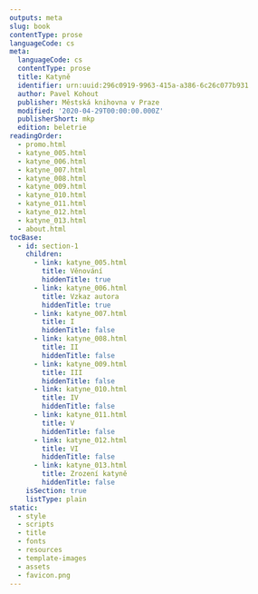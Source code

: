 ```yaml
---
outputs: meta
slug: book
contentType: prose
languageCode: cs
meta:
  languageCode: cs
  contentType: prose
  title: Katyně
  identifier: urn:uuid:296c0919-9963-415a-a386-6c26c077b931
  author: Pavel Kohout
  publisher: Městská knihovna v Praze
  modified: '2020-04-29T00:00:00.000Z'
  publisherShort: mkp
  edition: beletrie
readingOrder:
  - promo.html
  - katyne_005.html
  - katyne_006.html
  - katyne_007.html
  - katyne_008.html
  - katyne_009.html
  - katyne_010.html
  - katyne_011.html
  - katyne_012.html
  - katyne_013.html
  - about.html
tocBase:
  - id: section-1
    children:
      - link: katyne_005.html
        title: Věnování
        hiddenTitle: true
      - link: katyne_006.html
        title: Vzkaz autora
        hiddenTitle: true
      - link: katyne_007.html
        title: I
        hiddenTitle: false
      - link: katyne_008.html
        title: II
        hiddenTitle: false
      - link: katyne_009.html
        title: III
        hiddenTitle: false
      - link: katyne_010.html
        title: IV
        hiddenTitle: false
      - link: katyne_011.html
        title: V
        hiddenTitle: false
      - link: katyne_012.html
        title: VI
        hiddenTitle: false
      - link: katyne_013.html
        title: Zrození katyně
        hiddenTitle: false
    isSection: true
    listType: plain
static:
  - style
  - scripts
  - title
  - fonts
  - resources
  - template-images
  - assets
  - favicon.png
---
```

